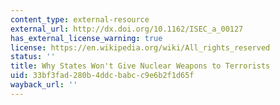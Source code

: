 ```yaml
---
content_type: external-resource
external_url: http://dx.doi.org/10.1162/ISEC_a_00127
has_external_license_warning: true
license: https://en.wikipedia.org/wiki/All_rights_reserved
status: ''
title: Why States Won't Give Nuclear Weapons to Terrorists
uid: 33bf3fad-280b-4ddc-babc-c9e6b2f1d65f
wayback_url: ''
---
```

